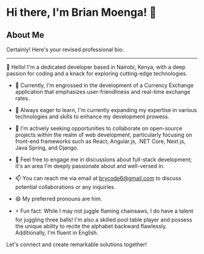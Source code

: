# Hi there, I'm Brian Moenga! 👋

## About Me

Certainly! Here's your revised professional bio:

---

👋 Hello! I'm a dedicated developer based in Nairobi, Kenya, with a deep passion for coding and a knack for exploring cutting-edge technologies.

- 🔭 Currently, I'm engrossed in the development of a Currency Exchange application that emphasizes user-friendliness and real-time exchange rates.

- 🌱 Always eager to learn, I'm currently expanding my expertise in various technologies and skills to enhance my development prowess.

- 👯 I'm actively seeking opportunities to collaborate on open-source projects within the realm of web development, particularly focusing on front-end frameworks such as React, Angular.js, .NET Core, Next.js, Java Spring, and Django.

- 💬 Feel free to engage me in discussions about full-stack development; it's an area I'm deeply passionate about and well-versed in.

- 📫 You can reach me via email at [brycode6@gmail.com](mailto:brycode6@gmail.com) to discuss potential collaborations or any inquiries.

- 😄 My preferred pronouns are him.

- ⚡ Fun fact: While I may not juggle flaming chainsaws, I do have a talent for juggling three balls! I'm also a skilled pool table player and possess the unique ability to recite the alphabet backward flawlessly. Additionally, I'm fluent in English.

Let's connect and create remarkable solutions together!
